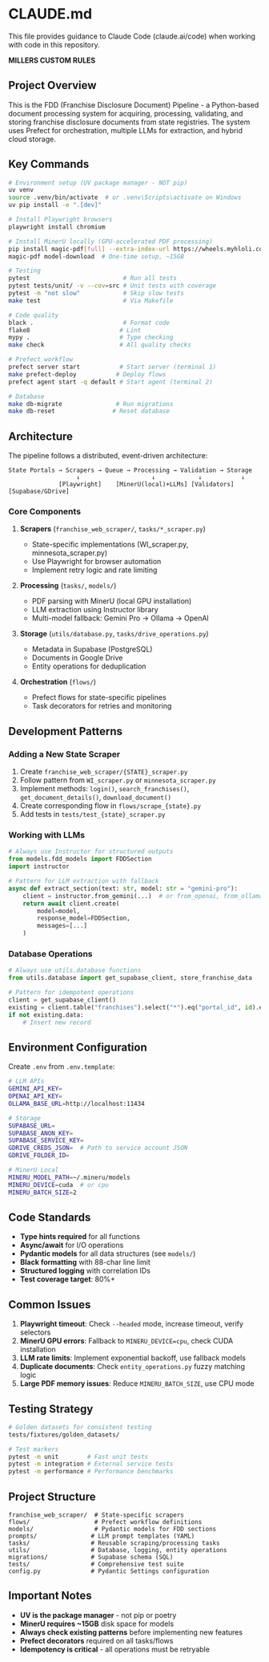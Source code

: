 # CLAUDE.md

This file provides guidance to Claude Code (claude.ai/code) when working with code in this repository.

**MILLERS CUSTOM RULES**

## Project Overview

This is the FDD (Franchise Disclosure Document) Pipeline - a Python-based document processing system for acquiring, processing, validating, and storing franchise disclosure documents from state registries. The system uses Prefect for orchestration, multiple LLMs for extraction, and hybrid cloud storage.

## Key Commands

```bash
# Environment setup (UV package manager - NOT pip)
uv venv
source .venv/bin/activate  # or .venv\Scripts\activate on Windows
uv pip install -e ".[dev]"

# Install Playwright browsers
playwright install chromium

# Install MinerU locally (GPU-accelerated PDF processing)
pip install magic-pdf[full] --extra-index-url https://wheels.myhloli.com
magic-pdf model-download  # One-time setup, ~15GB

# Testing
pytest                          # Run all tests
pytest tests/unit/ -v --cov=src # Unit tests with coverage
pytest -m "not slow"            # Skip slow tests
make test                       # Via Makefile

# Code quality
black .                         # Format code
flake8                         # Lint
mypy .                         # Type checking
make check                     # All quality checks

# Prefect workflow
prefect server start           # Start server (terminal 1)
make prefect-deploy           # Deploy flows
prefect agent start -q default # Start agent (terminal 2)

# Database
make db-migrate               # Run migrations
make db-reset                # Reset database
```

## Architecture

The pipeline follows a distributed, event-driven architecture:

```
State Portals → Scrapers → Queue → Processing → Validation → Storage
                   ↓                    ↓            ↓           ↓
              [Playwright]    [MinerU(local)+LLMs] [Validators] [Supabase/GDrive]
```

### Core Components

1. **Scrapers** (`franchise_web_scraper/`, `tasks/*_scraper.py`)
   - State-specific implementations (WI_scraper.py, minnesota_scraper.py)
   - Use Playwright for browser automation
   - Implement retry logic and rate limiting

2. **Processing** (`tasks/`, `models/`)
   - PDF parsing with MinerU (local GPU installation)
   - LLM extraction using Instructor library
   - Multi-model fallback: Gemini Pro → Ollama → OpenAI

3. **Storage** (`utils/database.py`, `tasks/drive_operations.py`)
   - Metadata in Supabase (PostgreSQL)
   - Documents in Google Drive
   - Entity operations for deduplication

4. **Orchestration** (`flows/`)
   - Prefect flows for state-specific pipelines
   - Task decorators for retries and monitoring

## Development Patterns

### Adding a New State Scraper

1. Create `franchise_web_scraper/{STATE}_scraper.py`
2. Follow pattern from `WI_scraper.py` or `minnesota_scraper.py`
3. Implement methods: `login()`, `search_franchises()`, `get_document_details()`, `download_document()`
4. Create corresponding flow in `flows/scrape_{state}.py`
5. Add tests in `tests/test_{state}_scraper.py`

### Working with LLMs

```python
# Always use Instructor for structured outputs
from models.fdd_models import FDDSection
import instructor

# Pattern for LLM extraction with fallback
async def extract_section(text: str, model: str = "gemini-pro"):
    client = instructor.from_gemini(...)  # or from_openai, from_ollama
    return await client.create(
        model=model,
        response_model=FDDSection,
        messages=[...]
    )
```

### Database Operations

```python
# Always use utils.database functions
from utils.database import get_supabase_client, store_franchise_data

# Pattern for idempotent operations
client = get_supabase_client()
existing = client.table("franchises").select("*").eq("portal_id", id).execute()
if not existing.data:
    # Insert new record
```

## Environment Configuration

Create `.env` from `.env.template`:

```bash
# LLM APIs
GEMINI_API_KEY=
OPENAI_API_KEY=
OLLAMA_BASE_URL=http://localhost:11434

# Storage
SUPABASE_URL=
SUPABASE_ANON_KEY=
SUPABASE_SERVICE_KEY=
GDRIVE_CREDS_JSON=  # Path to service account JSON
GDRIVE_FOLDER_ID=

# MinerU Local
MINERU_MODEL_PATH=~/.mineru/models
MINERU_DEVICE=cuda  # or cpu
MINERU_BATCH_SIZE=2
```

## Code Standards

- **Type hints required** for all functions
- **Async/await** for I/O operations
- **Pydantic models** for all data structures (see `models/`)
- **Black formatting** with 88-char line limit
- **Structured logging** with correlation IDs
- **Test coverage target**: 80%+

## Common Issues

1. **Playwright timeout**: Check `--headed` mode, increase timeout, verify selectors
2. **MinerU GPU errors**: Fallback to `MINERU_DEVICE=cpu`, check CUDA installation
3. **LLM rate limits**: Implement exponential backoff, use fallback models
4. **Duplicate documents**: Check `entity_operations.py` fuzzy matching logic
5. **Large PDF memory issues**: Reduce `MINERU_BATCH_SIZE`, use CPU mode

## Testing Strategy

```bash
# Golden datasets for consistent testing
tests/fixtures/golden_datasets/

# Test markers
pytest -m unit        # Fast unit tests
pytest -m integration # External service tests
pytest -m performance # Performance benchmarks
```

## Project Structure

```
franchise_web_scraper/  # State-specific scrapers
flows/                  # Prefect workflow definitions  
models/                 # Pydantic models for FDD sections
prompts/               # LLM prompt templates (YAML)
tasks/                 # Reusable scraping/processing tasks
utils/                 # Database, logging, entity operations
migrations/            # Supabase schema (SQL)
tests/                 # Comprehensive test suite
config.py              # Pydantic Settings configuration
```

## Important Notes

- **UV is the package manager** - not pip or poetry
- **MinerU requires ~15GB** disk space for models
- **Always check existing patterns** before implementing new features
- **Prefect decorators** required on all tasks/flows
- **Idempotency is critical** - all operations must be retryable